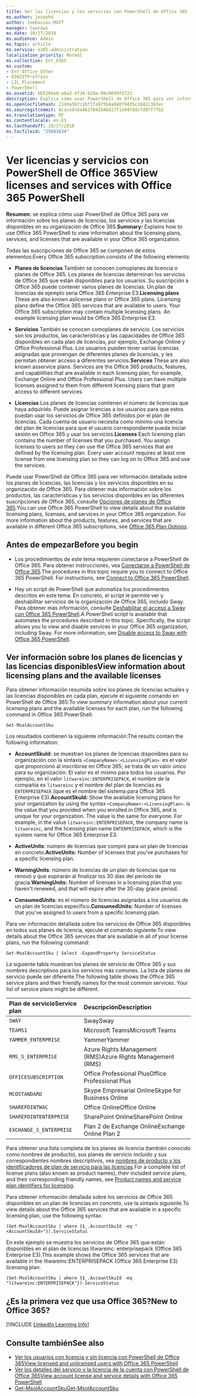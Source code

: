 ```yaml
---
title: Ver las licencias y los servicios con PowerShell de Office 365
ms.author: josephd
author: JoeDavies-MSFT
manager: laurawi
ms.date: 10/17/2018
ms.audience: Admin
ms.topic: article
ms.service: o365-administration
localization_priority: Normal
ms.collection: Ent_O365
ms.custom:
- Ent_Office_Other
- O365ITProTrain
- LIL_Placement
- PowerShell
ms.assetid: bb5260a9-a6a3-4f34-b19a-06c6699f6723
description: Explica cómo usar PowerShell de Office 365 para ver información sobre los planes de licencias, los servicios y las licencias disponibles en su organización de Office 365.
ms.openlocfilehash: 21dda5bfc1bf1fa975b4a94879435c1842c383ec
ms.sourcegitcommit: 8cacedcba4627042d4bd17f1a94fddcfd87f77b2
ms.translationtype: MT
ms.contentlocale: es-ES
ms.lasthandoff: 10/17/2018
ms.locfileid: "25601634"
---
```

# <a name="view-licenses-and-services-with-office-365-powershell"></a><span data-ttu-id="87f9e-103">Ver licencias y servicios con PowerShell de Office 365</span><span class="sxs-lookup"><span data-stu-id="87f9e-103">View licenses and services with Office 365 PowerShell</span></span>

<span data-ttu-id="87f9e-104">**Resumen:** se explica cómo usar PowerShell de Office 365 para ver información sobre los planes de licencias, los servicios y las licencias disponibles en su organización de Office 365.</span><span class="sxs-lookup"><span data-stu-id="87f9e-104">**Summary:** Explains how to use Office 365 PowerShell to view information about the licensing plans, services, and licenses that are available in your Office 365 organization.</span></span>
  
<span data-ttu-id="87f9e-105">Todas las suscripciones de Office 365 se componen de estos elementos:</span><span class="sxs-lookup"><span data-stu-id="87f9e-105">Every Office 365 subscription consists of the following elements:</span></span>

- <span data-ttu-id="87f9e-p101">**Planes de licencias** También se conocen comoplanes de licencia o planes de Office 365. Los planes de licencias determinan los servicios de Office 365 que están disponibles para los usuarios. Su suscripción a Office 365 puede contener varios planes de licencias. Un plan de licencias de ejemplo sería Office 365 Enterprise E3.</span><span class="sxs-lookup"><span data-stu-id="87f9e-p101">**Licensing plans** These are also known aslicense plans or Office 365 plans. Licensing plans define the Office 365 services that are available to users. Your Office 365 subscription may contain multiple licensing plans. An example licensing plan would be Office 365 Enterprise E3.</span></span>
    
- <span data-ttu-id="87f9e-p102">**Servicios** También se conocen comoplanes de servicio. Los servicios son los productos, las características y las capacidades de Office 365 disponibles en cada plan de licencias, por ejemplo, Exchange Online y Office Professional Plus. Los usuarios pueden tener varias licencias asignadas que provengan de diferentes planes de licencias, y les permitan obtener acceso a diferentes servicios.</span><span class="sxs-lookup"><span data-stu-id="87f9e-p102">**Services** These are also known asservice plans. Services are the Office 365 products, features, and capabilities that are available in each licensing plan, for example, Exchange Online and Office Professional Plus. Users can have multiple licenses assigned to them from different licensing plans that grant access to different services.</span></span>
    
- <span data-ttu-id="87f9e-p103">**Licencias** Los planes de licencias contienen el número de licencias que haya adquirido. Puede asignar licencias a los usuarios para que estos puedan usar los servicios de Office 365 definidos por el plan de licencias. Cada cuenta de usuario necesita como mínimo una licencia del plan de licencias para que el usuario correspondiente pueda iniciar sesión en Office 365 y usar los servicios.</span><span class="sxs-lookup"><span data-stu-id="87f9e-p103">**Licenses** Each licensing plan contains the number of licenses that you purchased. You assign licenses to users so they can use the Office 365 services that are defined by the licensing plan. Every user account requires at least one license from one licensing plan so they can log on to Office 365 and use the services.</span></span>
    
<span data-ttu-id="87f9e-p104">Puede usar PowerShell de Office 365 para ver información detallada sobre los planes de licencias, las licencias y los servicios disponibles en su organización de Office 365. Para obtener más información sobre los productos, las características y los servicios disponibles en las diferentes suscripciones de Office 365, consulte [Opciones de planes de Office 365](https://go.microsoft.com/fwlink/p/?LinkId=691147).</span><span class="sxs-lookup"><span data-stu-id="87f9e-p104">You can use Office 365 PowerShell to view details about the available licensing plans, licenses, and services in your Office 365 organization. For more information about the products, features, and services that are available in different Office 365 subscriptions, see [Office 365 Plan Options](https://go.microsoft.com/fwlink/p/?LinkId=691147).</span></span>

## <a name="before-you-begin"></a><span data-ttu-id="87f9e-118">Antes de empezar</span><span class="sxs-lookup"><span data-stu-id="87f9e-118">Before you begin</span></span>

- <span data-ttu-id="87f9e-p105">Los procedimientos de este tema requieren conectarse a PowerShell de Office 365. Para obtener instrucciones, vea [Conectarse a PowerShell de Office 365](connect-to-office-365-powershell.md).</span><span class="sxs-lookup"><span data-stu-id="87f9e-p105">The procedures in this topic require you to connect to Office 365 PowerShell. For instructions, see [Connect to Office 365 PowerShell](connect-to-office-365-powershell.md).</span></span>
    
- <span data-ttu-id="87f9e-p106">Hay un script de PowerShell que automatiza los procedimientos descritos en este tema. En concreto, el script le permite ver y deshabilitar servicios de la organización de Office 365, incluido Sway. Para obtener más información, consulte [Deshabilitar el acceso a Sway con Office 365 PowerShell](disable-access-to-sway-with-office-365-powershell.md).</span><span class="sxs-lookup"><span data-stu-id="87f9e-p106">A PowerShell script is available that automates the procedures described in this topic. Specifically, the script allows you to view and disable services in your Office 365 organization, including Sway. For more information, see [Disable access to Sway with Office 365 PowerShell](disable-access-to-sway-with-office-365-powershell.md).</span></span>
    
## <a name="view-information-about-licensing-plans-and-the-available-licenses"></a><span data-ttu-id="87f9e-124">Ver información sobre los planes de licencias y las licencias disponibles</span><span class="sxs-lookup"><span data-stu-id="87f9e-124">View information about licensing plans and the available licenses</span></span>

<span data-ttu-id="87f9e-125">Para obtener información resumida sobre los planes de licencias actuales y las licencias disponibles en cada plan, ejecute el siguiente comando en PowerShell de Office 365:</span><span class="sxs-lookup"><span data-stu-id="87f9e-125">To view summary information about your current licensing plans and the available licenses for each plan, run the following command in Office 365 PowerShell:</span></span>
  
```
Get-MsolAccountSku
```

<span data-ttu-id="87f9e-126">Los resultados contienen la siguiente información:</span><span class="sxs-lookup"><span data-stu-id="87f9e-126">The results contain the following information:</span></span>
  
- <span data-ttu-id="87f9e-p107">**AccountSkuId:** se muestran los planes de licencias disponibles para su organización con la sintaxis `<CompanyName>:<LicensingPlan>`. _<CompanyName>_ es el valor que proporcionó al inscribirse en Office 365; se trata de un valor único para su organización. El valor _<LicensingPlan>_ es el mismo para todos los usuarios. Por ejemplo, en el valor `litwareinc:ENTERPRISEPACK`, el nombre de la compañía es `litwareinc` y el nombre del plan de licencias es `ENTERPRISEPACK` (que es el nombre del sistema para Office 365 Enterprise E3).</span><span class="sxs-lookup"><span data-stu-id="87f9e-p107">**AccountSkuId:** Show the available licensing plans for your organization by using the syntax `<CompanyName>:<LicensingPlan>`.  _<CompanyName>_ is the value that you provided when you enrolled in Office 365, and is unique for your organization. The _<LicensingPlan>_ value is the same for everyone. For example, in the value `litwareinc:ENTERPRISEPACK`, the company name is  `litwareinc`, and the licensing plan name  `ENTERPRISEPACK`, which is the system name for Office 365 Enterprise E3.</span></span>
    
- <span data-ttu-id="87f9e-131">**ActiveUnits**: número de licencias que compró para un plan de licencias en concreto.</span><span class="sxs-lookup"><span data-stu-id="87f9e-131">**ActiveUnits:** Number of licenses that you've purchases for a specific licensing plan.</span></span>
    
- <span data-ttu-id="87f9e-132">**WarningUnits**: número de licencias de un plan de licencias que no renovó y que expirarán al finalizar los 30 días del período de gracia.</span><span class="sxs-lookup"><span data-stu-id="87f9e-132">**WarningUnits:** Number of licenses in a licensing plan that you haven't renewed, and that will expire after the 30-day grace period.</span></span>
    
- <span data-ttu-id="87f9e-133">**ConsumedUnits**: es el número de licencias asignadas a los usuarios de un plan de licencias específico.</span><span class="sxs-lookup"><span data-stu-id="87f9e-133">**ConsumedUnits:** Number of licenses that you've assigned to users from a specific licensing plan.</span></span>
    
<span data-ttu-id="87f9e-134">Para ver información detallada sobre los servicios de Office 365 disponibles en todos sus planes de licencia, ejecute el comando siguiente:</span><span class="sxs-lookup"><span data-stu-id="87f9e-134">To view details about the Office 365 services that are available in all of your license plans, run the following command:</span></span>
  
```
Get-MsolAccountSku | Select -ExpandProperty ServiceStatus
```

<span data-ttu-id="87f9e-p108">La siguiente tabla muestran los planes de servicio de Office 365 y sus nombres descriptivos para los servicios más comunes. La lista de planes de servicio puede ser diferente.</span><span class="sxs-lookup"><span data-stu-id="87f9e-p108">The following table shows the Office 365 service plans and their friendly names for the most common services. Your list of service plans might be different.</span></span> 
  
|<span data-ttu-id="87f9e-137">**Plan de servicio**</span><span class="sxs-lookup"><span data-stu-id="87f9e-137">**Service plan**</span></span>|<span data-ttu-id="87f9e-138">**Descripción**</span><span class="sxs-lookup"><span data-stu-id="87f9e-138">**Description**</span></span>|
|:-----|:-----|
| `SWAY` <br/> |<span data-ttu-id="87f9e-139">Sway</span><span class="sxs-lookup"><span data-stu-id="87f9e-139">Sway</span></span>  <br/> |
| `TEAMS1` <br/> |<span data-ttu-id="87f9e-140">Microsoft Teams</span><span class="sxs-lookup"><span data-stu-id="87f9e-140">Microsoft Teams</span></span>  <br/> |
| `YAMMER_ENTERPRISE` <br/> |<span data-ttu-id="87f9e-141">Yammer</span><span class="sxs-lookup"><span data-stu-id="87f9e-141">Yammer</span></span>  <br/> |
| `RMS_S_ENTERPRISE` <br/> |<span data-ttu-id="87f9e-142">Azure Rights Management (RMS)</span><span class="sxs-lookup"><span data-stu-id="87f9e-142">Azure Rights Management (RMS)</span></span>  <br/> |
| `OFFICESUBSCRIPTION` <br/> |<span data-ttu-id="87f9e-143">Office Professional Plus</span><span class="sxs-lookup"><span data-stu-id="87f9e-143">Office Professional Plus</span></span>  <br/> |
| `MCOSTANDARD` <br/> |<span data-ttu-id="87f9e-144">Skype Empresarial Online</span><span class="sxs-lookup"><span data-stu-id="87f9e-144">Skype for Business Online</span></span>  <br/> |
| `SHAREPOINTWAC` <br/> |<span data-ttu-id="87f9e-145">Office Online</span><span class="sxs-lookup"><span data-stu-id="87f9e-145">Office Online</span></span>  <br/> |
| `SHAREPOINTENTERPRISE` <br/> |<span data-ttu-id="87f9e-146">SharePoint Online</span><span class="sxs-lookup"><span data-stu-id="87f9e-146">SharePoint Online</span></span>  <br/> |
| `EXCHANGE_S_ENTERPRISE` <br/> |<span data-ttu-id="87f9e-147">Plan 2 de Exchange Online</span><span class="sxs-lookup"><span data-stu-id="87f9e-147">Exchange Online Plan 2</span></span>  <br/> |
   
<span data-ttu-id="87f9e-148">Para obtener una lista completa de los planes de licencia (también conocido como nombres de producto), sus planes de servicio incluido y sus correspondientes nombres descriptivos, vea [nombres de producto y los identificadores de plan de servicio para las licencias](https://docs.microsoft.com/azure/active-directory/users-groups-roles/licensing-service-plan-reference).</span><span class="sxs-lookup"><span data-stu-id="87f9e-148">For a complete list of license plans (also known as product names), their included service plans, and their corresponding friendly names, see [Product names and service plan identifiers for licensing](https://docs.microsoft.com/azure/active-directory/users-groups-roles/licensing-service-plan-reference).</span></span>

<span data-ttu-id="87f9e-149">Para obtener información detallada sobre los servicios de Office 365 disponibles en un plan de licencias en concreto, use la sintaxis siguiente.</span><span class="sxs-lookup"><span data-stu-id="87f9e-149">To view details about the Office 365 services that are available in a specific licensing plan, use the following syntax.</span></span>
  
```
(Get-MsolAccountSku | where {$_.AccountSkuId -eq "<AccountSkuId>"}).ServiceStatus
```

<span data-ttu-id="87f9e-150">En este ejemplo se muestra los servicios de Office 365 que están disponibles en el plan de licencias litwareinc: enterprisepack (Office 365 Enterprise E3).</span><span class="sxs-lookup"><span data-stu-id="87f9e-150">This example shows the Office 365 services that are available in the litwareinc:ENTERPRISEPACK (Office 365 Enterprise E3) licensing plan.</span></span>
  
```
(Get-MsolAccountSku | where {$_.AccountSkuId -eq "litwareinc:ENTERPRISEPACK"}).ServiceStatus
```

## <a name="new-to-office-365"></a><span data-ttu-id="87f9e-151">¿Es la primera vez que usa Office 365?</span><span class="sxs-lookup"><span data-stu-id="87f9e-151">New to Office 365?</span></span>

[!INCLUDE [LinkedIn Learning Info](../common/office/linkedin-learning-info.md)]
   
## <a name="see-also"></a><span data-ttu-id="87f9e-152">Consulte también</span><span class="sxs-lookup"><span data-stu-id="87f9e-152">See also</span></span>

- [<span data-ttu-id="87f9e-153">Ver los usuarios con licencia y sin licencia con PowerShell de Office 365</span><span class="sxs-lookup"><span data-stu-id="87f9e-153">View licensed and unlicensed users with Office 365 PowerShell</span></span>](view-licensed-and-unlicensed-users-with-office-365-powershell.md)
- [<span data-ttu-id="87f9e-154">Ver los detalles del servicio y la licencia de la cuenta con PowerShell de Office 365</span><span class="sxs-lookup"><span data-stu-id="87f9e-154">View account license and service details with Office 365 PowerShell</span></span>](view-account-license-and-service-details-with-office-365-powershell.md)
- [<span data-ttu-id="87f9e-155">Get-MsolAccountSku</span><span class="sxs-lookup"><span data-stu-id="87f9e-155">Get-MsolAccountSku</span></span>](https://go.microsoft.com/fwlink/p/?LinkId=691549)

